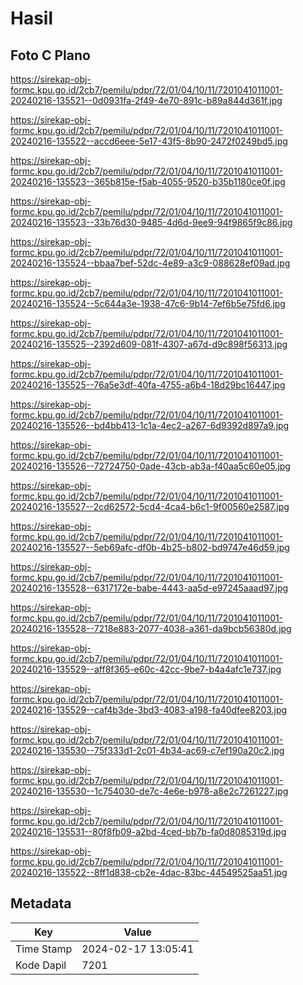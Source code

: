 # Hasil

## Foto C Plano

https://sirekap-obj-formc.kpu.go.id/2cb7/pemilu/pdpr/72/01/04/10/11/7201041011001-20240216-135521--0d0931fa-2f49-4e70-891c-b89a844d361f.jpg

https://sirekap-obj-formc.kpu.go.id/2cb7/pemilu/pdpr/72/01/04/10/11/7201041011001-20240216-135522--accd6eee-5e17-43f5-8b90-2472f0249bd5.jpg

https://sirekap-obj-formc.kpu.go.id/2cb7/pemilu/pdpr/72/01/04/10/11/7201041011001-20240216-135523--365b815e-f5ab-4055-9520-b35b1180ce0f.jpg

https://sirekap-obj-formc.kpu.go.id/2cb7/pemilu/pdpr/72/01/04/10/11/7201041011001-20240216-135523--33b76d30-9485-4d6d-9ee9-94f9865f9c86.jpg

https://sirekap-obj-formc.kpu.go.id/2cb7/pemilu/pdpr/72/01/04/10/11/7201041011001-20240216-135524--bbaa7bef-52dc-4e89-a3c9-088628ef09ad.jpg

https://sirekap-obj-formc.kpu.go.id/2cb7/pemilu/pdpr/72/01/04/10/11/7201041011001-20240216-135524--5c644a3e-1938-47c6-9b14-7ef6b5e75fd6.jpg

https://sirekap-obj-formc.kpu.go.id/2cb7/pemilu/pdpr/72/01/04/10/11/7201041011001-20240216-135525--2392d609-081f-4307-a67d-d9c898f56313.jpg

https://sirekap-obj-formc.kpu.go.id/2cb7/pemilu/pdpr/72/01/04/10/11/7201041011001-20240216-135525--76a5e3df-40fa-4755-a6b4-18d29bc16447.jpg

https://sirekap-obj-formc.kpu.go.id/2cb7/pemilu/pdpr/72/01/04/10/11/7201041011001-20240216-135526--bd4bb413-1c1a-4ec2-a267-6d9392d897a9.jpg

https://sirekap-obj-formc.kpu.go.id/2cb7/pemilu/pdpr/72/01/04/10/11/7201041011001-20240216-135526--72724750-0ade-43cb-ab3a-f40aa5c60e05.jpg

https://sirekap-obj-formc.kpu.go.id/2cb7/pemilu/pdpr/72/01/04/10/11/7201041011001-20240216-135527--2cd62572-5cd4-4ca4-b6c1-9f00560e2587.jpg

https://sirekap-obj-formc.kpu.go.id/2cb7/pemilu/pdpr/72/01/04/10/11/7201041011001-20240216-135527--5eb69afc-df0b-4b25-b802-bd9747e46d59.jpg

https://sirekap-obj-formc.kpu.go.id/2cb7/pemilu/pdpr/72/01/04/10/11/7201041011001-20240216-135528--6317172e-babe-4443-aa5d-e97245aaad97.jpg

https://sirekap-obj-formc.kpu.go.id/2cb7/pemilu/pdpr/72/01/04/10/11/7201041011001-20240216-135528--7218e883-2077-4038-a361-da9bcb56380d.jpg

https://sirekap-obj-formc.kpu.go.id/2cb7/pemilu/pdpr/72/01/04/10/11/7201041011001-20240216-135529--aff8f365-e60c-42cc-9be7-b4a4afc1e737.jpg

https://sirekap-obj-formc.kpu.go.id/2cb7/pemilu/pdpr/72/01/04/10/11/7201041011001-20240216-135529--caf4b3de-3bd3-4083-a198-fa40dfee8203.jpg

https://sirekap-obj-formc.kpu.go.id/2cb7/pemilu/pdpr/72/01/04/10/11/7201041011001-20240216-135530--75f333d1-2c01-4b34-ac69-c7ef190a20c2.jpg

https://sirekap-obj-formc.kpu.go.id/2cb7/pemilu/pdpr/72/01/04/10/11/7201041011001-20240216-135530--1c754030-de7c-4e6e-b978-a8e2c7261227.jpg

https://sirekap-obj-formc.kpu.go.id/2cb7/pemilu/pdpr/72/01/04/10/11/7201041011001-20240216-135531--80f8fb09-a2bd-4ced-bb7b-fa0d8085319d.jpg

https://sirekap-obj-formc.kpu.go.id/2cb7/pemilu/pdpr/72/01/04/10/11/7201041011001-20240216-135522--8ff1d838-cb2e-4dac-83bc-44549525aa51.jpg


## Metadata

| Key        | Value               |
| ---------- | ------------------- |
| Time Stamp | 2024-02-17 13:05:41 |
| Kode Dapil | 7201                |



